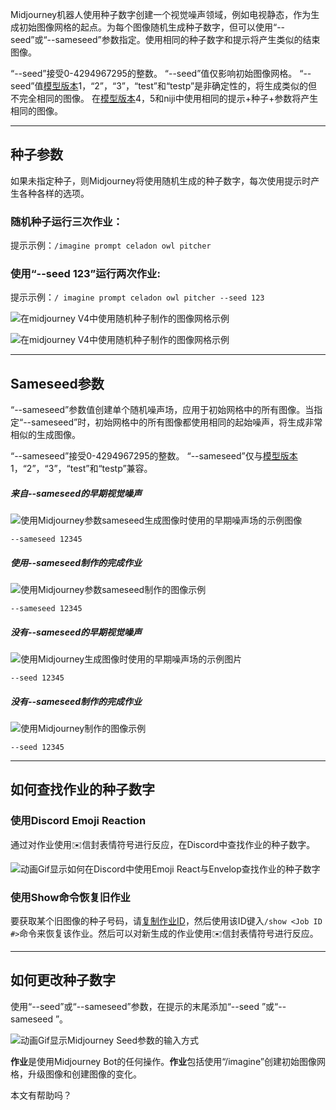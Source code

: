Midjourney机器人使用种子数字创建一个视觉噪声领域，例如电视静态，作为生成初始图像网格的起点。为每个图像随机生成种子数字，但可以使用“--seed”或“--sameseed”参数指定。使用相同的种子数字和提示将产生类似的结束图像。

“--seed”接受0-4294967295的整数。
“--seed”值仅影响初始图像网格。
“--seed”值[模型版本](https://docs.midjourney.com/models)1，“2”，“3”，“test”和“testp”是非确定性的，将生成类似的但不完全相同的图像。
在[模型版本](https://docs.midjourney.com/models)4，5和niji中使用相同的提示+种子+参数将产生相同的图像。

___

## 种子参数

如果未指定种子，则Midjourney将使用随机生成的种子数字，每次使用提示时产生各种各样的选项。

### 随机种子运行三次作业：

提示示例：`/imagine prompt celadon owl pitcher`


### 使用“--seed 123”运行两次作业:

提示示例：`/ imagine prompt celadon owl pitcher --seed 123`

![在midjourney V4中使用随机种子制作的图像网格示例](https://cdn.document360.io/3040c2b6-fead-4744-a3a9-d56d621c6c7e/Images/Documentation/MJ_Seed-123_V4_.png)

![在midjourney V4中使用随机种子制作的图像网格示例](https://cdn.document360.io/3040c2b6-fead-4744-a3a9-d56d621c6c7e/Images/Documentation/MJ_Seed-123_V4_.png)

___

## Sameseed参数

“--sameseed”参数值创建单个随机噪声场，应用于初始网格中的所有图像。当指定“--sameseed”时，初始网格中的所有图像都使用相同的起始噪声，将生成非常相似的生成图像。

“--sameseed”接受0-4294967295的整数。
“--sameseed”仅与[模型版本](https://docs.midjourney.com/models)1，“2”，“3”，“test”和“testp”兼容。

##### 来自--sameseed的早期视觉噪声

![使用Midjourney参数sameseed生成图像时使用的早期噪声场的示例图像](https://cdn.document360.io/3040c2b6-fead-4744-a3a9-d56d621c6c7e/Images/Documentation/MJ_Sameseed_Stop10.png)

`--sameseed 12345`

##### 使用--sameseed制作的完成作业

![使用Midjourney参数sameseed制作的图像示例](https://cdn.document360.io/3040c2b6-fead-4744-a3a9-d56d621c6c7e/Images/Documentation/MJ_Sameseed.png)

`--sameseed 12345`

##### 没有--sameseed的早期视觉噪声

![使用Midjourney生成图像时使用的早期噪声场的示例图片](https://cdn.document360.io/3040c2b6-fead-4744-a3a9-d56d621c6c7e/Images/Documentation/MJ_seed_Stop10.png)

`--seed 12345`

##### 没有--sameseed制作的完成作业

![使用Midjourney制作的图像示例](https://cdn.document360.io/3040c2b6-fead-4744-a3a9-d56d621c6c7e/Images/Documentation/MJ_seed.png)

`--seed 12345`

___

## 如何查找作业的种子数字

### 使用Discord Emoji Reaction

通过对作业使用✉️信封表情符号进行反应，在Discord中查找作业的种子数字。

![动画Gif显示如何在Discord中使用Emoji React与Envelop查找作业的种子数字](https://cdn.document360.io/3040c2b6-fead-4744-a3a9-d56d621c6c7e/Images/Documentation/MJ_JobID_EmojiReact.gif)

### 使用Show命令恢复旧作业

要获取某个旧图像的种子号码，请[复制作业ID](https://docs.midjourney.com/docs/show-job)，然后使用该ID键入`/show <Job ID #>`命令来恢复该作业。然后可以对新生成的作业使用✉️信封表情符号进行反应。

___

## 如何更改种子数字

使用“--seed”或“--sameseed”参数，在提示的末尾添加“--seed <value>”或“--sameseed <value>”。

![动画Gif显示Midjourney Seed参数的输入方式](https://cdn.document360.io/3040c2b6-fead-4744-a3a9-d56d621c6c7e/Images/Documentation/MJ_Seed_Gif.gif)

**作业**是使用Midjourney Bot的任何操作。**作业**包括使用“/imagine”创建初始图像网格，升级图像和创建图像的变化。

本文有帮助吗？